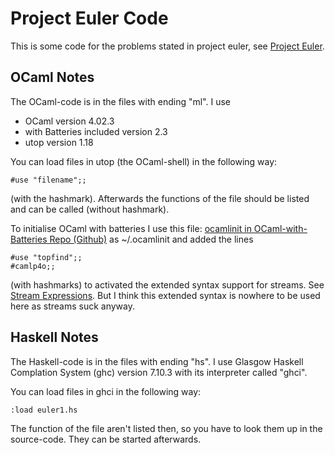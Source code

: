 Project Euler Code
==================

This is some code for the problems stated in project euler, see [Project Euler](https://projecteuler.net).


OCaml Notes
-----------

The OCaml-code is in the files with ending "ml".
I use
- OCaml version 4.02.3
- with Batteries included version 2.3
- utop version 1.18

You can load files in utop (the OCaml-shell) in the following way:
```
#use "filename";;
```
(with the hashmark).
Afterwards the functions of the file should be listed
and can be called (without hashmark).

To initialise OCaml with batteries I use this file:
[ocamlinit in OCaml-with-Batteries Repo (Github)](https://github.com/ocaml-batteries-team/batteries-included/blob/master/ocamlinit)
as ~/.ocamlinit and added the lines
```
#use "topfind";;
#camlp4o;;
```
(with hashmarks) to activated the extended syntax support for streams.
See [Stream Expressions](http://mirror.ocamlcore.org/ocaml-tutorial.org/stream_expressions.html).
But I think this extended syntax is nowhere to be used here as streams suck anyway.


Haskell Notes
-------------

The Haskell-code is in the files with ending "hs".
I use Glasgow Haskell Complation System (ghc) version 7.10.3
with its interpreter called "ghci".

You can load files in ghci in the following way:
```
:load euler1.hs
```
The function of the file aren't listed then,
so you have to look them up in the source-code.
They can be started afterwards.

